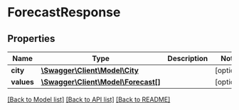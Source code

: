 # ForecastResponse

## Properties
Name | Type | Description | Notes
------------ | ------------- | ------------- | -------------
**city** | [**\Swagger\Client\Model\City**](City.md) |  | [optional] 
**values** | [**\Swagger\Client\Model\Forecast[]**](Forecast.md) |  | [optional] 

[[Back to Model list]](../README.md#documentation-for-models) [[Back to API list]](../README.md#documentation-for-api-endpoints) [[Back to README]](../README.md)


